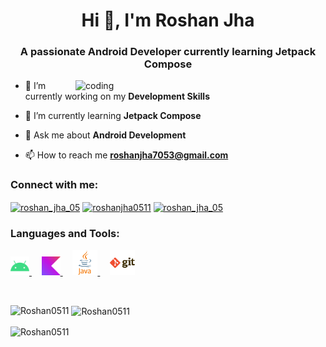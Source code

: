 <h1 align="center">Hi 👋, I'm Roshan Jha</h1>
<h3 align="center">A passionate Android Developer currently learning Jetpack Compose</h3>
<img align="right" alt="coding" width="400" src="https://raw.githubusercontent.com/lambiengcode/lambiengcode/main/gif/dash.gif">

- 🔭 I’m currently working on my **Development Skills**

- 🌱 I’m currently learning **Jetpack Compose**

- 💬 Ask me about **Android Development**

- 📫 How to reach me **roshanjha7053@gmail.com**

<h3 align="left">Connect with me:</h3>
<p align="left">
<a href="https://x.com/roshan_jha_05" target="blank"><img align="center" src="https://raw.githubusercontent.com/rahuldkjain/github-profile-readme-generator/master/src/images/icons/Social/twitter.svg" alt="roshan_jha_05" height="30" width="40" /></a>
<a href="https://linkedin.com/in/roshanjha0511" target="blank"><img align="center" src="https://raw.githubusercontent.com/rahuldkjain/github-profile-readme-generator/master/src/images/icons/Social/linked-in-alt.svg" alt="roshanjha0511" height="30" width="40" /></a>
<a href="https://instagram.com/roshan_jha_05" target="blank"><img align="center" src="https://raw.githubusercontent.com/rahuldkjain/github-profile-readme-generator/master/src/images/icons/Social/instagram.svg" alt="roshan_jha_05" height="30" width="40" /></a>
</p>

<h3 align="left">Languages and Tools:</h3>
<p align="left"> 
  <a href="https://developer.android.com/" target="_blank" rel="noreferrer"> <img src="https://raw.githubusercontent.com/github/explore/80688e429a7d4ef2fca1e82350fe8e3517d3494d/topics/android/android.png" alt="android" width="30" height="30"/> </a> 
  &nbsp;&nbsp;&nbsp;
  <a href="https://kotlinlang.org/" target="_blank" rel="noreferrer"> <img src="https://raw.githubusercontent.com/github/explore/80688e429a7d4ef2fca1e82350fe8e3517d3494d/topics/kotlin/kotlin.png" alt="kotlin" width="30" height="30"/> </a>  
  &nbsp;&nbsp;&nbsp;
  <a href="https://www.oracle.com/java/technologies/" target="_blank" rel="noreferrer"> <img src="https://raw.githubusercontent.com/github/explore/80688e429a7d4ef2fca1e82350fe8e3517d3494d/topics/java/java.png" alt="java" width="40" height="40"/> </a> 
  &nbsp;&nbsp;&nbsp;
  <a href="https://git-scm.com/" target="_blank" rel="noreferrer"> <img src="https://raw.githubusercontent.com/github/explore/80688e429a7d4ef2fca1e82350fe8e3517d3494d/topics/git/git.png" alt="git" width="40" height="40"/> </a>
</p><br>

<p><img align="left" src="https://github-readme-stats.vercel.app/api/top-langs?username=Roshan0511&show_icons=true&locale=en&layout=compact" alt="Roshan0511" /></p>

<p>&nbsp;<img align="center" src="https://github-readme-stats.vercel.app/api?username=Roshan0511&show_icons=true&locale=en" alt="Roshan0511" /></p>

<p><img align="center" src="https://github-readme-streak-stats.herokuapp.com/?user=Roshan0511&" alt="Roshan0511" /></p>


